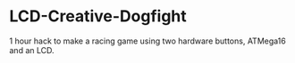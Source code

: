LCD-Creative-Dogfight
=====================

1 hour hack to make a racing game using two hardware buttons, ATMega16 and an LCD.